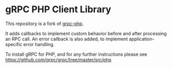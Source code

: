 # gRPC PHP Client Library

This repository is a fork of [grpc-php](https://github.com/grpc/grpc-php).

It adds callbacks to implement custom behavior before and after processing an RPC call.
An error callback is also added, to implement application-specific error handling.

To install gRPC for PHP, and for any further instructions please see https://github.com/grpc/grpc/tree/master/src/php